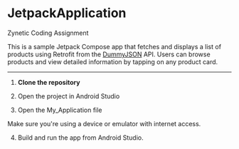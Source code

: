 # JetpackApplication
 Zynetic Coding Assignment

This is a sample Jetpack Compose app that fetches and displays a list of products using Retrofit from the [DummyJSON](https://dummyjson.com/products) API. Users can browse products and view detailed information by tapping on any product card.

---


1. **Clone the repository**

2. Open the project in Android Studio

3. Open the My_Application file

Make sure you're using a device or emulator with internet access.

4. Build and run the app from Android Studio.